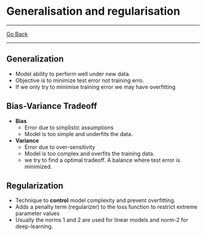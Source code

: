 # Generalisation and regularisation
---
[Go Back](UNIOVI/3S2_IntSys/README.md)

---
## Generalization
- Model ability to perform well under new data.
- Objective is to minimize test error not training erro.
- If we only try to minimise training error we may have overfitting
## Bias-Variance Tradeoff
- **Bias**
	- Error due to simplistic assumptions
	- Model is too simple and underfits the data.
- **Variance**
	- Error due to over-sensitivity
	- Model is too complex and overfits the training data.
	- we try to find a optimal tradeoff. A balance where test error is minimized.
## Regularization
 - Technique to **control** model complexity and prevent overfitting.
 - Adds a penalty term (regularizer) to the loss function to restrict extreme parameter values
 - Usually the norms 1 and 2 are used for linear models and norm-2 for deep-learning.
